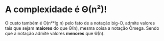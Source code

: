 # A complexidade é Θ(n²)!
O custo também é O(n²*lg n) pelo fato de a notação big-O, admite valores tais que sejam **maiores** do que Θ(n), mesma coisa a notação Ômega. Sendo que a notação admite valores **menores** que Θ(n).  